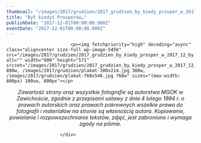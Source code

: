 ```yaml
---
thumbnail: "/images/2017/grudzien/2017_grudzien_by_kiedy_prosper_w_2017_12_by_kiedy_prosper_w_plakat.jpg"
title: "Był kiedyś Prosperów…"
publishDate: "2017-12-01T00:00:00.000Z"
eventDate: "2017-12-01T00:00:00.000Z"
---
```


<div class="entry-content">
							
							<p><img fetchpriority="high" decoding="async" class="aligncenter size-full wp-image-5456" src="/images/2017/grudzien/2017_grudzien_by_kiedy_prosper_w_2017_12_by_kiedy_prosper_w_plakat.jpg" alt="" width="800" height="571" srcset="/images/2017/grudzien/2017_grudzien_by_kiedy_prosper_w_2017_12_by_kiedy_prosper_w_plakat.jpg 800w, /images/2017/grudzien/plakat-300x214.jpg 300w, /images/2017/grudzien/plakat-768x548.jpg 768w" sizes="(max-width: 800px) 100vw, 800px"></p>
<p style="text-align: center;"><em>Zawartość strony oraz wszystkie fotografie są autorstwa MGOK w Zawichoście, zgodnie z przepisami ustawy z dnia 4 lutego 1994 r. o prawach autorskich oraz prawach pokrewnych wszelkie prawa do fotografii i materiałów na stronie są własnością autora. Kopiowanie, powielanie i rozpowszechnianie tekstów, zdjęć, jest zabronione i wymaga zgody na piśmie.</em></p>
						
						</div>

